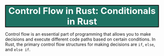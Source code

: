 <div style="text-align:center;font-size:22pt; font-weight:bold;color:white;border:solid black 1.5pt;background-color:#1e7263;">
   Control Flow in Rust: Conditionals in Rust
</div>

Control flow is an essential part of programming that allows you to make decisions and execute different code paths based on certain conditions. In Rust, the primary control flow structures for making decisions are `if`, `else`, and `else if`.
